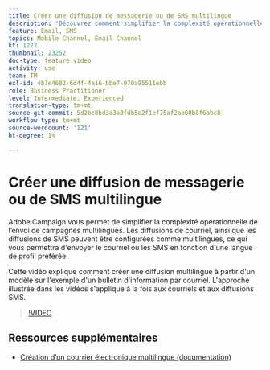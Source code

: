 ```yaml
---
title: Créer une diffusion de messagerie ou de SMS multilingue
description: 'Découvrez comment simplifier la complexité opérationnelle de l''envoi de campagnes multilingues. '
feature: Email, SMS
topics: Mobile Channel, Email Channel
kt: 1277
thumbnail: 23252
doc-type: feature video
activity: use
team: TM
exl-id: 4b7e4602-6d4f-4a16-bbe7-070a95511ebb
role: Business Practitioner
level: Intermediate, Experienced
translation-type: tm+mt
source-git-commit: 5d2bc8bd3a3a0fdb5e2f1ef75af2ab60b8f6abc8
workflow-type: tm+mt
source-wordcount: '121'
ht-degree: 1%

---
```


# Créer une diffusion de messagerie ou de SMS multilingue

Adobe Campaign vous permet de simplifier la complexité opérationnelle de l’envoi de campagnes multilingues. Les diffusions de courriel, ainsi que les diffusions de SMS peuvent être configurées comme multilingues, ce qui vous permettra d&#39;envoyer le courriel ou les SMS en fonction d&#39;une langue de profil préférée.

Cette vidéo explique comment créer une diffusion multilingue à partir d&#39;un modèle sur l&#39;exemple d&#39;un bulletin d&#39;information par courriel. L&#39;approche illustrée dans les vidéos s&#39;applique à la fois aux courriels et aux diffusions SMS.

>[!VIDEO](https://video.tv.adobe.com/v/23252?quality=12)

## Ressources supplémentaires

* [Création d’un courrier électronique multilingue (documentation)](https://docs.adobe.com/content/help/en/campaign-standard/using/communication-channels/email-messages/creating-a-multilingual-email.html)
